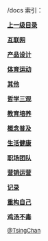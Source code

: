 /docs 索引：


**[上一级目录](/index.md)**

**[互联网](/docs/互联网/index.md)**

**[产品设计](/docs/产品设计/index.md)**

**[体育运动](/docs/体育运动/index.md)**

**[其他](/docs/其他/index.md)**

**[哲学三观](/docs/哲学三观/index.md)**

**[教育培养](/docs/教育培养/index.md)**

**[概念普及](/docs/概念普及/index.md)**

**[生活健康](/docs/生活健康/index.md)**

**[职场团队](/docs/职场团队/index.md)**

**[营销运营](/docs/营销运营/index.md)**

**[记录](/docs/记录/index.md)**

**[重构自己](/docs/重构自己/index.md)**

**[鸡汤不毒](/docs/鸡汤不毒/index.md)**


<font size=2 color='grey'> [@TsingChan](http://www.9ong.com/) </font>